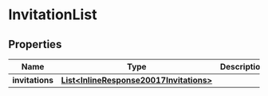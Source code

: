 
# InvitationList

## Properties
Name | Type | Description | Notes
------------ | ------------- | ------------- | -------------
**invitations** | [**List&lt;InlineResponse20017Invitations&gt;**](InlineResponse20017Invitations.md) |  |  [optional]



